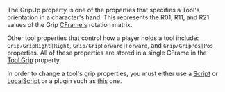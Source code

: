 The GripUp property is one of the properties that specifies a Tool's orientation in a character's hand. This represents the R01, R11, and R21 values of the Grip [CFrame's](https://developer.roblox.com/en-us/api-reference/datatype/CFrame) rotation matrix.

Other tool properties that control how a player holds a tool include: `Grip/GripRight|Right`, `Grip/GripForward|Forward`, and `Grip/GripPos|Pos` properties. All of these properties are stored in a single CFrame in the [Tool.Grip](https://developer.roblox.com/en-us/api-reference/property/Tool/Grip) property.

In order to change a tool's grip properties, you must either use a [Script](https://developer.roblox.com/en-us/api-reference/class/Script) or [LocalScript](https://developer.roblox.com/en-us/api-reference/class/LocalScript) or a plugin such as [this](https://www.roblox.com/library/174577307/Tool-Grip-Editor-Plugin) one.